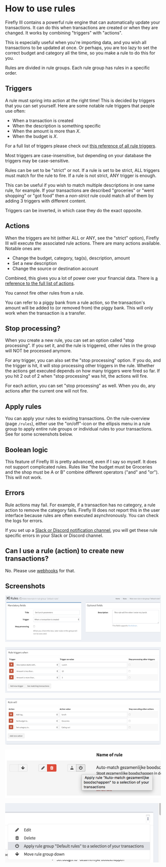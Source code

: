 # How to use rules

Firefly III contains a powerful rule engine that can automatically update your transactions. It can do this when transactions are created or when they are changed. It works by combining "triggers" with "actions".

This is especially useful when you're importing data, and you wish all transactions to be updated at once. Or perhaps, you are too lazy to set the correct budget and category all the time, so you make a rule to do this for you.

Rules are divided in rule groups. Each rule group has rules in a specific order.

## Triggers

A rule must spring into action at the right time! This is decided by triggers that you can set yourself. Here are some notable rule triggers that people use often:

* When a transaction is created
* When the description is something specific
* When the amount is more than *X*.
* When the budget is *X*.

For a full list of triggers please check out [this reference of all rule triggers](../../../references/firefly-iii/rule-triggers.md).

Most triggers are case-insensitive, but depending on your database the triggers may be case-sensitive.

Rules can be set to be "strict" or not. If a rule is set to be strict, ALL triggers must match for the rule to fire. If a rule is not strict, ANY trigger is enough.

This can be useful if you wish to match multiple descriptions in one same rule, for example. If your transactions are described "groceries" or "went shopping" or "got food" then a *non-strict* rule could match all of them by adding 3 triggers with different content.

Triggers can be inverted, in which case they do the exact opposite.

## Actions

When the triggers are hit (either ALL or ANY, see the "strict" option), Firefly III will execute the associated rule actions. There are many actions available. Notable ones are:

* Change the budget, category, tag(s), description, amount
* Set a new description
* Change the source or destination account

Combined, this gives you a lot of power over your financial data. There is [a reference to the full list of actions](../../../references/firefly-iii/rule-actions.md).

You cannot fire other rules from a rule.

You can refer to a piggy bank from a rule action, so the transaction's amount will be added to (or removed from) the piggy bank. This will only work when the transaction is a transfer.

## Stop processing?

When you create a new rule, you can set an option called "stop processing". If you set it, and the rule is triggered, other rules in the group will NOT be processed anymore.

For any trigger, you can also set the "stop processing" option. If you do, and the trigger is hit, it will stop processing other triggers in the rule. Whether the actions get executed depends on how many triggers were fired so far. If you hit 2 out of 2 when "stop processing" was hit, the actions will fire.

For each action, you can set "stop processing" as well. When you do, any actions after the current one will not fire.

## Apply rules

You can apply your rules to existing transactions. On the rule-overview (page ``/rules``), either use the "on/off"-icon or the ellipsis menu in a rule group to apply entire rule groups or individual rules to your transactions. See for some screenshots below.

## Boolean logic

This feature of Firefly III is pretty advanced, even if I say so myself. It does not support complicated rules. Rules like "the budget must be Groceries and the shop must be A or B" combine different operators ("and" and "or"). This will not work.

## Errors

Rule actions may fail. For example, if a transaction has no category, a rule action to remove the category fails. Firefly III does not report this in the user interface because rules are often executed asynchronously. You can check the logs for errors.

If you set up a [Slack or Discord notification channel](../advanced/notifications.md), you will get these rule specific errors in your Slack or Discord channel.

## Can I use a rule (action) to create new transactions?

No. Please use [webhooks](../features/webhooks.md) for that.

## Screenshots

![A new rule can be given some basic information.](../../../images/how-to/firefly-iii/features/rules-meta.png)

![First you would set up the triggers for the new rule](../../../images/how-to/firefly-iii/features/rules-triggers.png)

![Then decide on the actions to take.](../../../images/how-to/firefly-iii/features/rules-actions.png)

![Option to run a rule on transactions.](../../../images/how-to/firefly-iii/features/apply-rule.png)

![Option to run a rule group on transactions.](../../../images/how-to/firefly-iii/features/apply-rule-group.png)


